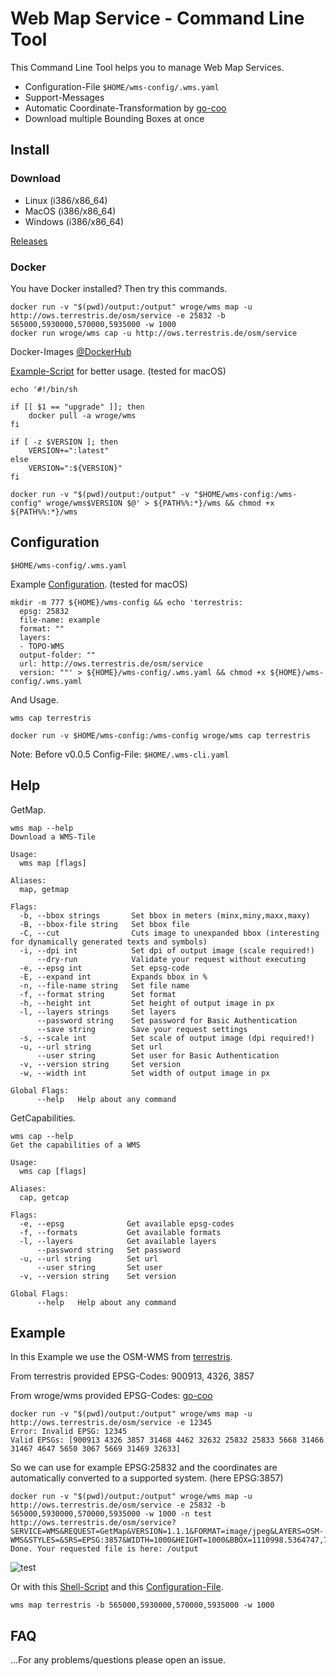 # Web Map Service - Command Line Tool

This Command Line Tool helps you to manage Web Map Services.

- Configuration-File ```$HOME/wms-config/.wms.yaml```
- Support-Messages
- Automatic Coordinate-Transformation by [go-coo](https://github.com/wroge/go-coo)
- Download multiple Bounding Boxes at once

## Install

### Download

- Linux (i386/x86_64)
- MacOS (i386/x86_64)
- Windows (i386/x86_64)

[Releases](https://github.com/wroge/wms/releases)

### Docker

You have Docker installed? Then try this commands.

```console
docker run -v "$(pwd)/output:/output" wroge/wms map -u http://ows.terrestris.de/osm/service -e 25832 -b 565000,5930000,570000,5935000 -w 1000
docker run wroge/wms cap -u http://ows.terrestris.de/osm/service
```
Docker-Images [@DockerHub](https://hub.docker.com/r/wroge/wms)

[Example-Script](https://github.com/wroge/wms/blob/master/wms) for better usage. (tested for macOS)

```console
echo '#!/bin/sh

if [[ $1 == "upgrade" ]]; then
    docker pull -a wroge/wms
fi

if [ -z $VERSION ]; then
    VERSION+=":latest"
else
    VERSION=":${VERSION}"
fi

docker run -v "$(pwd)/output:/output" -v "$HOME/wms-config:/wms-config" wroge/wms$VERSION $@' > ${PATH%%:*}/wms && chmod +x ${PATH%%:*}/wms
```

## Configuration

```$HOME/wms-config/.wms.yaml```

Example [Configuration](https://github.com/wroge/wms/blob/master/wms-config/.wms.yaml). (tested for macOS)

```console
mkdir -m 777 ${HOME}/wms-config && echo 'terrestris:
  epsg: 25832
  file-name: example
  format: ""
  layers:
  - TOPO-WMS
  output-folder: ""
  url: http://ows.terrestris.de/osm/service
  version: ""' > ${HOME}/wms-config/.wms.yaml && chmod +x ${HOME}/wms-config/.wms.yaml
```

And Usage.

```console
wms cap terrestris

docker run -v $HOME/wms-config:/wms-config wroge/wms cap terrestris
```

Note: Before v0.0.5 Config-File: ```$HOME/.wms-cli.yaml```

## Help

GetMap.

```console
wms map --help
Download a WMS-Tile

Usage:
  wms map [flags]

Aliases:
  map, getmap

Flags:
  -b, --bbox strings       Set bbox in meters (minx,miny,maxx,maxy)
  -B, --bbox-file string   Set bbox file
  -C, --cut                Cuts image to unexpanded bbox (interesting for dynamically generated texts and symbols)
  -i, --dpi int            Set dpi of output image (scale required!)
      --dry-run            Validate your request without executing
  -e, --epsg int           Set epsg-code
  -E, --expand int         Expands bbox in %
  -n, --file-name string   Set file name
  -f, --format string      Set format
  -h, --height int         Set height of output image in px
  -l, --layers strings     Set layers
      --password string    Set password for Basic Authentication
      --save string        Save your request settings
  -s, --scale int          Set scale of output image (dpi required!)
  -u, --url string         Set url
      --user string        Set user for Basic Authentication
  -v, --version string     Set version
  -w, --width int          Set width of output image in px

Global Flags:
      --help   Help about any command
```

GetCapabilities.

```console
wms cap --help
Get the capabilities of a WMS

Usage:
  wms cap [flags]

Aliases:
  cap, getcap

Flags:
  -e, --epsg              Get available epsg-codes
  -f, --formats           Get available formats
  -l, --layers            Get available layers
      --password string   Set password
  -u, --url string        Set url
      --user string       Set user
  -v, --version string    Set version

Global Flags:
      --help   Help about any command
```

## Example

In this Example we use the OSM-WMS from [terrestris](https://ows.terrestris.de/dienste.html#openstreetmap-wms).

From terrestris provided EPSG-Codes: 900913, 4326, 3857

From wroge/wms provided EPSG-Codes: [go-coo](https://github.com/wroge/go-coo)

```console
docker run -v "$(pwd)/output:/output" wroge/wms map -u http://ows.terrestris.de/osm/service -e 12345
Error: Invalid EPSG: 12345
Valid EPSGs: [900913 4326 3857 31468 4462 32632 25832 25833 5668 31466 31467 4647 5650 3067 5669 31469 32633]
```

So we can use for example EPSG:25832 and the coordinates are automatically converted to a supported system. (here EPSG:3857)

```console
docker run -v "$(pwd)/output:/output" wroge/wms map -u http://ows.terrestris.de/osm/service -e 25832 -b 565000,5930000,570000,5935000 -w 1000 -n test
http://ows.terrestris.de/osm/service?SERVICE=WMS&REQUEST=GetMap&VERSION=1.1.1&FORMAT=image/jpeg&LAYERS=OSM-WMS&STYLES=&SRS=EPSG:3857&WIDTH=1000&HEIGHT=1000&BBOX=1110998.5364747,7078816.8197398,1119515.6176323,7087113.4792617
Done. Your requested file is here: /output
```
![test](https://user-images.githubusercontent.com/44040384/54848416-7ffab480-4ce1-11e9-9fa9-b092a6e096ad.jpeg)

Or with this [Shell-Script](#docker) and this [Configuration-File](#configuration).

```console
wms map terrestris -b 565000,5930000,570000,5935000 -w 1000
```

## FAQ

...For any problems/questions please open an issue.
